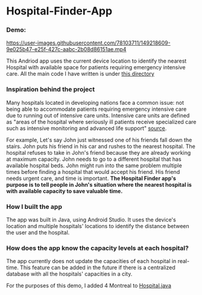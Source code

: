# Hospital-Finder-App

### Demo:
https://user-images.githubusercontent.com/78103711/149218609-9e025b47-e25f-427c-aabc-2b08d86151ae.mp4


This Andriod app uses the current device location to identify the nearest Hospital with available space for patients requiring emergency intensive care.
All the main code I have written is under [this directory](https://github.com/AlySaleh1/Hospital-Finder-App/tree/master/app/src/main/java/com/example/hospitalfinder)

### Inspiration behind the project
Many hospitals located in developing nations face a common issue: not being able to accommodate patients requiring emergency intensive care due to running out of intensive care units. Intensive care units are defined as "areas of the hospital where seriously ill patients receive specialized care such as intensive monitoring and advanced life support" [source](https://www.doh.wa.gov/ForPublicHealthandHealthcareProviders/HealthcareProfessionsandFacilities/HealthcareAssociatedInfections/HAIReports/TypesofHospitalUnits#:~:text=Intensive%20care%20units%20(ICUs)%20are%20areas%20of%20the%20hospital%20where%20seriously%20ill%20patients%20receive%20specialized%20care%20such%20as%20intensive%20monitoring%20and%20advanced%20life%20support).

For example, Let's say John just witnessed one of his friends fall down the stairs. John puts his friend in his car and rushes to the nearest hospital. The hospital refuses to take in John's friend because they are already working at maximum capacity. John needs to go to a different hospital that has available hospital beds. John might run into the same problem multiple times before finding a hospital that would accept his friend. His friend needs urgent care, and time is important.
**The Hospital Finder app's purpose is to tell people in John's situation where the nearest hospital is with available capacity to save valuable time.**

### How I built the app
The app was built in Java, using Android Studio. It uses the device's location and multiple hospitals' locations to identify the distance between the user and the hospital.

### How does the app know the capacity levels at each hospital?
The app currently does not update the capacities of each hospital in real-time. This feature can be added in the future if there is a centralized database with all the hospitals' capacities in a city.

For the purposes of this demo, I added 4 Montreal to [Hospital.java](https://github.com/AlySaleh1/Hospital-Finder-App/blob/master/app/src/main/java/com/example/hospitalfinder/Hospital.java)
